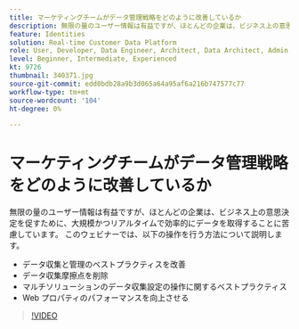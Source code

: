 ```yaml
---
title: マーケティングチームがデータ管理戦略をどのように改善しているか
description: 無限の量のユーザー情報は有益ですが、ほとんどの企業は、ビジネス上の意思決定を促すために、大規模かつリアルタイムで効率的にデータを取得することに苦慮しています。
feature: Identities
solution: Real-time Customer Data Platform
role: User, Developer, Data Engineer, Architect, Data Architect, Admin, Leader
level: Beginner, Intermediate, Experienced
kt: 9726
thumbnail: 340371.jpg
source-git-commit: edd0bdb28a9b3d065a64a95af6a216b747577c77
workflow-type: tm+mt
source-wordcount: '104'
ht-degree: 0%

---
```


# マーケティングチームがデータ管理戦略をどのように改善しているか

無限の量のユーザー情報は有益ですが、ほとんどの企業は、ビジネス上の意思決定を促すために、大規模かつリアルタイムで効率的にデータを取得することに苦慮しています。 このウェビナーでは、以下の操作を行う方法について説明します。

* データ収集と管理のベストプラクティスを改善
* データ収集摩擦点を削除
* マルチソリューションのデータ収集設定の操作に関するベストプラクティス
* Web プロパティのパフォーマンスを向上させる

>[!VIDEO](https://video.tv.adobe.com/v/340371/?quality=12&learn=on)
